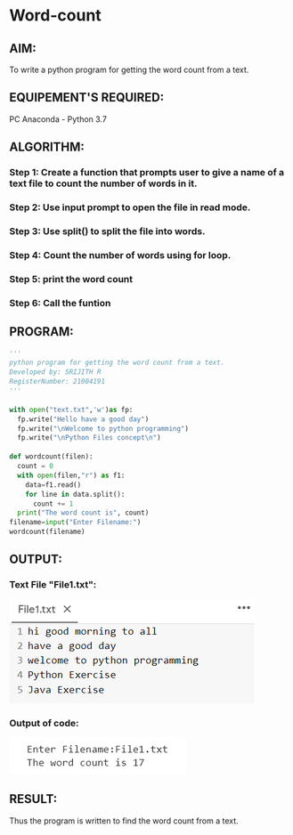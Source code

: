 # Word-count
## AIM:
To write a python program for getting the word count from a text.
## EQUIPEMENT'S REQUIRED: 
PC
Anaconda - Python 3.7
## ALGORITHM: 
### Step 1: Create a function that prompts user to give a name of a text file to count the number of words in it.

### Step 2: Use input prompt to open the file in read mode.
 
### Step 3: Use split() to split the file into words.

### Step 4: Count the number of words using for loop.

### Step 5: print the word count

### Step 6: Call the funtion 

## PROGRAM:
```py
'''
python program for getting the word count from a text.
Developed by: SRIJITH R
RegisterNumber: 21004191
'''

with open("text.txt",'w')as fp:
  fp.write("Hello have a good day")
  fp.write("\nWelcome to python programming")
  fp.write("\nPython Files concept\n")

def wordcount(filen):
  count = 0
  with open(filen,"r") as f1:
    data=f1.read()
    for line in data.split():
      count += 1
  print("The word count is", count)
filename=input("Enter Filename:")
wordcount(filename)
```

## OUTPUT:
### Text File "File1.txt":
![text](file1.png)
### Output of code:

![output](output.png)

## RESULT:
Thus the program is written to find the word count from a text.
